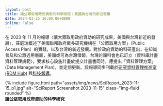 ```yaml
---
layout: post
title: 讓公眾取用政府資助的科學研究：美國與台灣的新近發展
date: 2024-03-25 10:00:00+0800
inline: False
---
```


在 2023 年 11 月的報導〈﻿讓大眾取用政府資助的研究成果，美國與台灣新近的發展〉，莊庭瑞概述了美國聯邦政府眾多研究機構在「公眾取用方案」（Public Access Plan）的實踐，以及台灣的新近發展。對於政府資助的科研產出，在知識普及和公眾近用層面，美國或可為台灣借鏡。台灣的國科會也已訂立〈資料庫計畫資料管理規範〉，要求核心設施計畫於提交計畫書同時，應提出「資料管理方案」 (Data Management Plan)，並定期更新。該報導同步刊載於[研究資料管理推進室 (RDM Hub)](https://rdm.depositar.io/zh_TW/news/20231115-us-taiwan-recent-public-access-development) 與[科技報導](https://www.scimonth.com.tw/archives/7684)。

<div class="row">
    <div class="col-sm mt-3 mt-md-0">
        {% include figure.html path="assets/img/news/SciReport_2023-11-15_p1.jpg" alt="SciReport Screenshot 2023-11-15" class="img-fluid rounded" %}
    </div>
</div>
<div class="caption">
    <b>讓公眾取用政府資助的科學研究</b>
</div>

